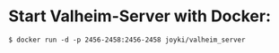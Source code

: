 # Start Valheim-Server with Docker:

~~~~~
$ docker run -d -p 2456-2458:2456-2458 joyki/valheim_server 
